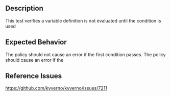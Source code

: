 ## Description

This test verifies a variable definition is not evaluated until the condition is used

## Expected Behavior

The policy should not cause an error if the first condition passes. The policy should cause an error if the 

## Reference Issues

https://github.com/kyverno/kyverno/issues/7211